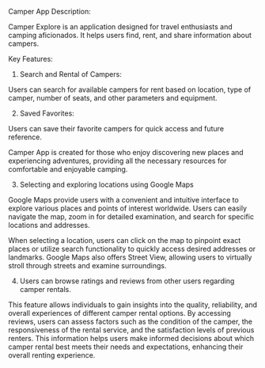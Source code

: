 Сamper App Description:

Camper Explore is an application designed for travel enthusiasts and camping aficionados.
It helps users find, rent, and share information about campers.

Key Features:

1. Search and Rental of Campers:

Users can search for available campers for rent based on location, type of camper, number of seats, and other parameters and equipment.


2. Saved Favorites:

Users can save their favorite campers for quick access and future reference.


Camper App is created for those who enjoy discovering new places and experiencing adventures, providing all the necessary resources for comfortable and enjoyable camping. 


3. Selecting and exploring locations using Google Maps

Google Maps provide users with a convenient and intuitive interface to explore various places and points of interest worldwide. Users can easily navigate the map, zoom in for detailed examination, and search for specific locations and addresses.

When selecting a location, users can click on the map to pinpoint exact places or utilize search functionality to quickly access desired addresses or landmarks. Google Maps also offers Street View, allowing users to virtually stroll through streets and examine surroundings.


4. Users can browse ratings and reviews from other users regarding camper rentals. 

This feature allows individuals to gain insights into the quality, reliability, and overall experiences of different camper rental options. By accessing reviews, users can assess factors such as the condition of the camper, the responsiveness of the rental service, and the satisfaction levels of previous renters. This information helps users make informed decisions about which camper rental best meets their needs and expectations, enhancing their overall renting experience.